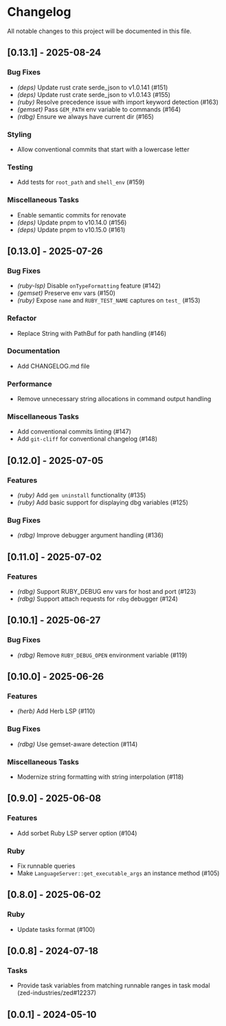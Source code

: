 # Changelog

All notable changes to this project will be documented in this file.

## [0.13.1] - 2025-08-24

### Bug Fixes

- *(deps)* Update rust crate serde_json to v1.0.141 (#151)
- *(deps)* Update rust crate serde_json to v1.0.143 (#155)
- *(ruby)* Resolve precedence issue with import keyword detection (#163)
- *(gemset)* Pass `GEM_PATH` env variable to commands (#164)
- *(rdbg)* Ensure we always have current dir (#165)

### Styling

- Allow conventional commits that start with a lowercase letter

### Testing

- Add tests for `root_path` and `shell_env` (#159)

### Miscellaneous Tasks

- Enable semantic commits for renovate
- *(deps)* Update pnpm to v10.14.0 (#156)
- *(deps)* Update pnpm to v10.15.0 (#161)

## [0.13.0] - 2025-07-26

### Bug Fixes

- *(ruby-lsp)* Disable `onTypeFormatting` feature (#142)
- *(gemset)* Preserve env vars (#150)
- *(ruby)* Expose `name` and `RUBY_TEST_NAME` captures on `test_` (#153)

### Refactor

- Replace String with PathBuf for path handling (#146)

### Documentation

- Add CHANGELOG.md file

### Performance

- Remove unnecessary string allocations in command output handling

### Miscellaneous Tasks

- Add conventional commits linting (#147)
- Add `git-cliff` for conventional changelog (#148)

## [0.12.0] - 2025-07-05

### Features

- *(ruby)* Add `gem uninstall` functionality (#135)
- *(ruby)* Add basic support for displaying dbg variables (#125)

### Bug Fixes

- *(rdbg)* Improve debugger argument handling (#136)

## [0.11.0] - 2025-07-02

### Features

- *(rdbg)* Support RUBY_DEBUG env vars for host and port (#123)
- *(rdbg)* Support attach requests for `rdbg` debugger (#124)

## [0.10.1] - 2025-06-27

### Bug Fixes

- *(rdbg)* Remove `RUBY_DEBUG_OPEN` environment variable (#119)

## [0.10.0] - 2025-06-26

### Features

- *(herb)* Add Herb LSP (#110)

### Bug Fixes

- *(rdbg)* Use gemset-aware detection (#114)

### Miscellaneous Tasks

- Modernize string formatting with string interpolation (#118)

## [0.9.0] - 2025-06-08

### Features

- Add sorbet Ruby LSP server option (#104)

### Ruby

- Fix runnable queries
- Make `LanguageServer::get_executable_args` an instance method (#105)

## [0.8.0] - 2025-06-02

### Ruby

- Update tasks format (#100)

## [0.0.8] - 2024-07-18

### Tasks

- Provide task variables from matching runnable ranges in task modal (zed-industries/zed#12237)

## [0.0.1] - 2024-05-10

